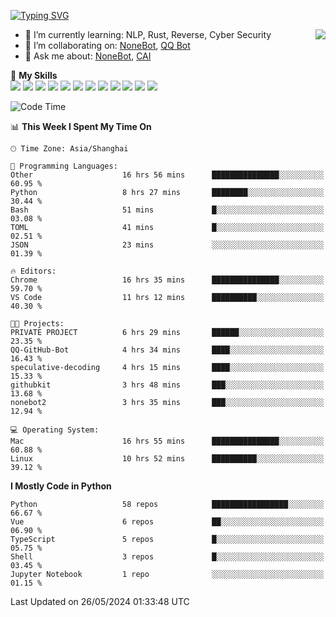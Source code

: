[![Typing SVG](https://readme-typing-svg.herokuapp.com?size=25&duration=2500&color=8C43EA&vCenter=true&width=200&height=40&lines=Hi+there+%F0%9F%91%8B%F0%9F%8F%BB;I'm+yanyongyu)](https://git.io/typing-svg)

<a href="#">
  <img align="right" src="https://github-readme-stats.vercel.app/api?username=yanyongyu&count_private=true&show_icons=true&bg_color=15,f2f7fd,E0EAFC" />
</a>

- 🌱 I’m currently learning: NLP, Rust, Reverse, Cyber Security
- 👯 I’m collaborating on: [NoneBot](https://github.com/nonebot), [QQ Bot](https://github.com/Mrs4s/go-cqhttp)
- 💬 Ask me about: [NoneBot](https://github.com/nonebot), [CAI](https://github.com/cscs181/CAI)

🌟 **My Skills**  
![](https://img.shields.io/badge/-Python-3e74a2?style=flat-square&logo=Python&logoColor=fff)
![](https://img.shields.io/badge/-TypeScript-3178C6?style=flat-square&logo=TypeScript&logoColor=fff)
![](https://img.shields.io/badge/-Vue-4fc08d?style=flat-square&logo=Vue.js&logoColor=fff)
![](https://img.shields.io/badge/-React-2d98ce?style=flat-square&logo=React&logoColor=fff)
![](https://img.shields.io/badge/-FastAPI-009688?style=flat-square&logo=FastAPI&logoColor=fff)
![](https://img.shields.io/badge/-Linux-000000?style=flat-square&logo=Linux&logoColor=fff)
![](https://img.shields.io/badge/-Docker-2496ED?style=flat-square&logo=Docker&logoColor=fff)
![](https://img.shields.io/badge/-Kubernetes-326CE5?style=flat-square&logo=Kubernetes&logoColor=fff)
![](https://img.shields.io/badge/-GitHub%20Actions-2088FF?style=flat-square&logo=GitHubActions&logoColor=fff)
![](https://img.shields.io/badge/-PostgreSQL-4169E1?style=flat-square&logo=PostgreSQL&logoColor=fff)
![](https://img.shields.io/badge/-Redis-DC382D?style=flat-square&logo=Redis&logoColor=fff)
![](https://img.shields.io/badge/-MongoDB-47A248?style=flat-square&logo=MongoDB&logoColor=fff)

<!--START_SECTION:waka-->
![Code Time](http://img.shields.io/badge/Code%20Time-6%2C112%20hrs%2030%20mins-blue)

📊 **This Week I Spent My Time On** 

```text
🕑︎ Time Zone: Asia/Shanghai

💬 Programming Languages: 
Other                    16 hrs 56 mins      ███████████████░░░░░░░░░░   60.95 % 
Python                   8 hrs 27 mins       ████████░░░░░░░░░░░░░░░░░   30.44 % 
Bash                     51 mins             █░░░░░░░░░░░░░░░░░░░░░░░░   03.08 % 
TOML                     41 mins             █░░░░░░░░░░░░░░░░░░░░░░░░   02.51 % 
JSON                     23 mins             ░░░░░░░░░░░░░░░░░░░░░░░░░   01.39 % 

🔥 Editors: 
Chrome                   16 hrs 35 mins      ███████████████░░░░░░░░░░   59.70 % 
VS Code                  11 hrs 12 mins      ██████████░░░░░░░░░░░░░░░   40.30 % 

🐱‍💻 Projects: 
PRIVATE PROJECT          6 hrs 29 mins       ██████░░░░░░░░░░░░░░░░░░░   23.35 % 
QQ-GitHub-Bot            4 hrs 34 mins       ████░░░░░░░░░░░░░░░░░░░░░   16.43 % 
speculative-decoding     4 hrs 15 mins       ████░░░░░░░░░░░░░░░░░░░░░   15.33 % 
githubkit                3 hrs 48 mins       ███░░░░░░░░░░░░░░░░░░░░░░   13.68 % 
nonebot2                 3 hrs 35 mins       ███░░░░░░░░░░░░░░░░░░░░░░   12.94 % 

💻 Operating System: 
Mac                      16 hrs 55 mins      ███████████████░░░░░░░░░░   60.88 % 
Linux                    10 hrs 52 mins      ██████████░░░░░░░░░░░░░░░   39.12 % 
```

**I Mostly Code in Python** 

```text
Python                   58 repos            █████████████████░░░░░░░░   66.67 % 
Vue                      6 repos             ██░░░░░░░░░░░░░░░░░░░░░░░   06.90 % 
TypeScript               5 repos             █░░░░░░░░░░░░░░░░░░░░░░░░   05.75 % 
Shell                    3 repos             █░░░░░░░░░░░░░░░░░░░░░░░░   03.45 % 
Jupyter Notebook         1 repo              ░░░░░░░░░░░░░░░░░░░░░░░░░   01.15 % 
```




 Last Updated on 26/05/2024 01:33:48 UTC
<!--END_SECTION:waka-->
